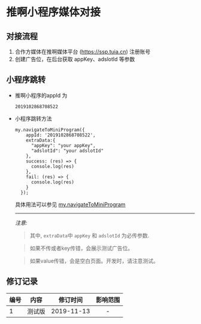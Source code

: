# 推啊小程序媒体对接

## 对接流程

1. 合作方媒体在推啊媒体平台 (https://ssp.tuia.cn) 注册账号
2. 创建广告位，在后台获取 appKey、adslotId 等参数

## 小程序跳转

* 推啊小程序的appId 为 
  ```
  2019102868708522
  ```

* 小程序跳转方法

  ```
  my.navigateToMiniProgram({
      appId: '2019102868708522',
      extraData:{
        "appKey": "your appKey",
        "adslotId": "your adslotId"
      },
      success: (res) => {
        console.log(res)
      },
      fail: (res) => {
        console.log(res)
      }
    });
  ```
  具体用法可以参见 [my.navigateToMiniProgram](https://docs.alipay.com/mini/api/yz6gnx)

  ***
  *注意:*
  >  其中, ```extraData```中 ```appKey``` 和 ```adslotId``` 为必传参数.

  >  如果不传或者key传错，会展示测试广告位。

  >  如果value传错，会是空白页面。开发时，请注意测试。
  

## 修订记录

| 编号 | 内容 | 修订时间 | 影响范围 |
| :--- | :---: | :---: | :--: |
| 1 | 测试版 | 2019-11-13 | - |
